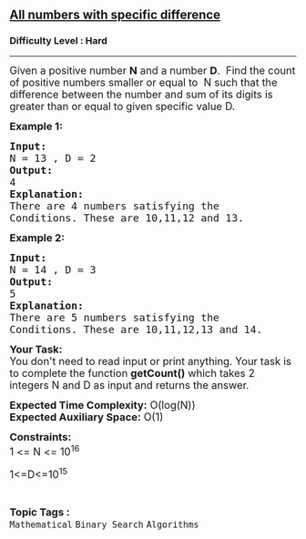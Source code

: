 <h2><a href="https://www.geeksforgeeks.org/problems/all-numbers-with-specific-difference3558/1?page=3&category=Binary%20Search&difficulty=Easy,Medium,Hard&sortBy=difficulty">All numbers with specific difference</a></h2><h3>Difficulty Level : Hard</h3><hr><div class="problems_problem_content__Xm_eO"><p><span style="font-size:18px">Given a positive number <strong>N</strong> and a number <strong>D</strong>.&nbsp; Find the count of positive numbers smaller or equal to&nbsp; N such that the difference between the number and sum of its digits is greater than or equal to given specific value D.</span></p>

<p><span style="font-size:18px"><strong>Example 1:</strong></span></p>

<pre><span style="font-size:18px"><strong>Input:</strong></span>
<span style="font-size:18px">N = 13 , D = 2</span>
<span style="font-size:18px"><strong>Output:</strong></span>
<span style="font-size:18px">4</span>
<span style="font-size:18px"><strong>Explanation:</strong></span>
<span style="font-size:18px">There are 4 numbers satisfying the
Conditions. These are 10,11,12 and 13.</span></pre>

<p><span style="font-size:18px"><strong>Example 2:</strong></span></p>

<pre><span style="font-size:18px"><strong>Input:</strong></span>
<span style="font-size:18px">N = 14 , D = 3</span>
<span style="font-size:18px"><strong>Output:</strong></span>
<span style="font-size:18px">5</span>
<span style="font-size:18px"><strong>Explanation:</strong></span>
<span style="font-size:18px">There are 5 numbers satisfying the
Conditions. These are 10,11,12,13 and 14.</span>
</pre>

<p><span style="font-size:18px"><strong>Your Task:</strong><br>
You don't need to read input or print anything. Your task is to complete the function <strong>getCount()</strong> which takes 2 integers N and D as input and returns the answer.</span></p>

<p><span style="font-size:18px"><strong>Expected Time Complexity:</strong> O(log(N))<br>
<strong>Expected Auxiliary Space:</strong> O(1)</span></p>

<p><span style="font-size:18px"><strong>Constraints:</strong></span><br>
<span style="font-size:18px">1 &lt;= N &lt;= 10<sup>16</sup></span></p>

<p><span style="font-size:18px">1&lt;=D&lt;=10<sup>15</sup></span></p>
</div><br><p><span style=font-size:18px><strong>Topic Tags : </strong><br><code>Mathematical</code>&nbsp;<code>Binary Search</code>&nbsp;<code>Algorithms</code>&nbsp;